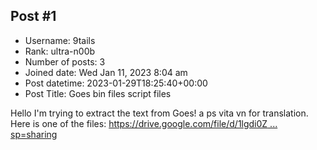 ## Post #1
- Username: 9tails
- Rank: ultra-n00b
- Number of posts: 3
- Joined date: Wed Jan 11, 2023 8:04 am
- Post datetime: 2023-01-29T18:25:40+00:00
- Post Title: Goes bin files script files

Hello I'm trying to extract the text from Goes! a ps vita vn for translation. 
Here is one of the files: [https://drive.google.com/file/d/1lgdi0Z ... sp=sharing](https://drive.google.com/file/d/1lgdi0Z5Q2QMx2tjPzxcWWTeWLzDQ4Joa/view?usp=sharing)
